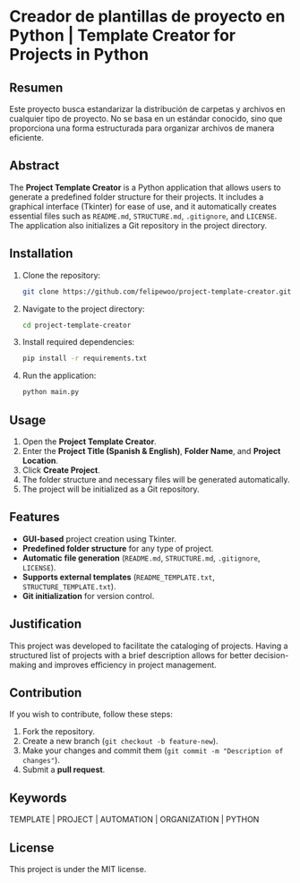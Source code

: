 # Creador de plantillas de proyecto en Python | Template Creator for Projects in Python

## Resumen
Este proyecto busca estandarizar la distribución de carpetas y archivos en cualquier tipo de proyecto. No se basa en un estándar conocido, sino que proporciona una forma estructurada para organizar archivos de manera eficiente.

## Abstract
The **Project Template Creator** is a Python application that allows users to generate a predefined folder structure for their projects. It includes a graphical interface (Tkinter) for ease of use, and it automatically creates essential files such as `README.md`, `STRUCTURE.md`, `.gitignore`, and `LICENSE`. The application also initializes a Git repository in the project directory.

## Installation
1. Clone the repository:
   ```sh
   git clone https://github.com/felipewoo/project-template-creator.git
   ```
2. Navigate to the project directory:
   ```sh
   cd project-template-creator
   ```
3. Install required dependencies:
   ```sh
   pip install -r requirements.txt
   ```
4. Run the application:
   ```sh
   python main.py
   ```

## Usage
1. Open the **Project Template Creator**.
2. Enter the **Project Title (Spanish & English)**, **Folder Name**, and **Project Location**.
3. Click **Create Project**.
4. The folder structure and necessary files will be generated automatically.
5. The project will be initialized as a Git repository.

## Features
- **GUI-based** project creation using Tkinter.
- **Predefined folder structure** for any type of project.
- **Automatic file generation** (`README.md`, `STRUCTURE.md`, `.gitignore`, `LICENSE`).
- **Supports external templates** (`README_TEMPLATE.txt`, `STRUCTURE_TEMPLATE.txt`).
- **Git initialization** for version control.

## Justification
This project was developed to facilitate the cataloging of projects. Having a structured list of projects with a brief description allows for better decision-making and improves efficiency in project management.

## Contribution
If you wish to contribute, follow these steps:
1. Fork the repository.
2. Create a new branch (`git checkout -b feature-new`).
3. Make your changes and commit them (`git commit -m "Description of changes"`).
4. Submit a **pull request**.

## Keywords
TEMPLATE | PROJECT | AUTOMATION | ORGANIZATION | PYTHON

## License
This project is under the MIT license.